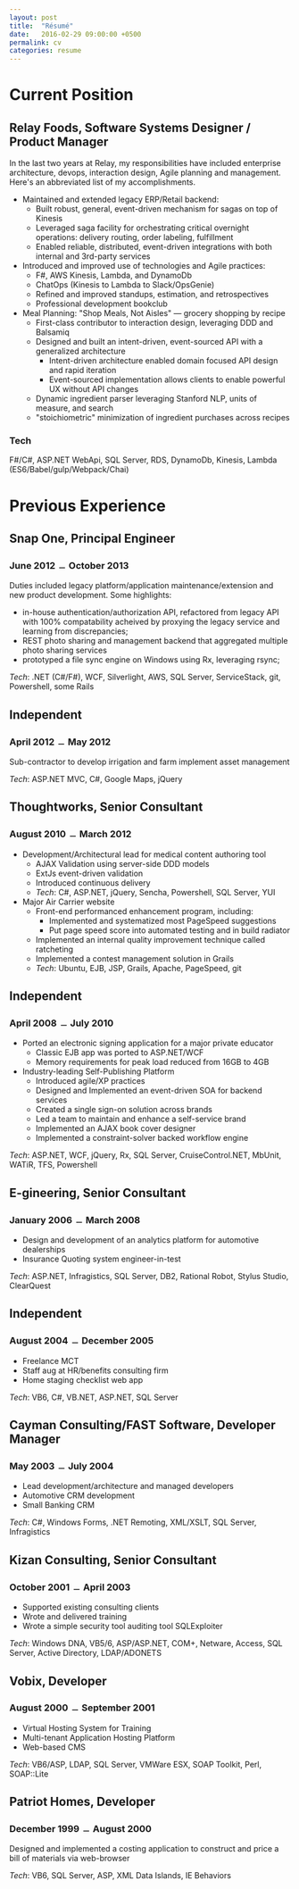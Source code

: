```yaml
---
layout: post
title:  "Résumé"
date:   2016-02-29 09:00:00 +0500
permalink: cv
categories: resume
---
```

Current Position
================

Relay Foods, Software Systems Designer / Product Manager
-----------------------------------
In the last two years at Relay, my responsibilities have included enterprise architecture, devops, interaction design, Agile planning and management. Here's an abbreviated list of my accomplishments.

* Maintained and extended legacy ERP/Retail backend:
  * Built robust, general, event-driven mechanism for sagas on top of Kinesis
  * Leveraged saga facility for orchestrating critical overnight operations:
delivery routing, order labeling, fulfillment
  * Enabled reliable, distributed, event-driven integrations with both internal
and 3rd-party services
* Introduced and improved use of technologies and Agile practices:
  * F#, AWS Kinesis, Lambda, and DynamoDb
  * ChatOps (Kinesis to Lambda to Slack/OpsGenie)
  * Refined and improved standups, estimation, and retrospectives
  * Professional development bookclub
* Meal Planning: "Shop Meals, Not Aisles" &mdash; grocery shopping by recipe
  * First-class contributor to interaction design, leveraging DDD and Balsamiq
  * Designed and built an intent-driven, event-sourced API with a generalized architecture
     - Intent-driven architecture enabled domain focused API design and rapid iteration
     - Event-sourced implementation allows clients to enable powerful UX without API changes
  * Dynamic ingredient parser leveraging Stanford NLP, units of measure, and search
  * "stoichiometric" minimization of ingredient purchases across recipes

### Tech
F#/C#, ASP.NET WebApi, SQL Server, RDS, DynamoDb, Kinesis, Lambda (ES6/Babel/gulp/Webpack/Chai)

Previous Experience
===================

## Snap One, Principal Engineer
### June 2012 ﹘ October 2013

Duties included legacy platform/application maintenance/extension and new
product development. Some highlights:

* in-house authentication/authorization API, refactored from legacy API with 100%
  compatability acheived by proxying the legacy service and learning from discrepancies;
* REST photo sharing and management backend that aggregated multiple photo sharing services
* prototyped a file sync engine on Windows using Rx, leveraging rsync;

_Tech_: .NET (C#/F#), WCF, Silverlight, AWS, SQL Server, ServiceStack, git, Powershell, some Rails

## Independent
### April 2012 ﹘ May 2012

Sub-contractor to develop irrigation and farm implement asset management

_Tech_: ASP.NET MVC, C#, Google Maps, jQuery

## Thoughtworks, Senior Consultant
### August 2010 ﹘ March 2012

* Development/Architectural lead for medical content authoring tool
  * AJAX Validation using server-side DDD models
  * ExtJs event-driven validation
  * Introduced continuous delivery
  * _Tech_: C#, ASP.NET, jQuery, Sencha, Powershell, SQL Server, YUI
* Major Air Carrier website
  * Front-end performanced enhancement program, including:
    * Implemented and systematized most PageSpeed suggestions
    * Put page speed score into automated testing and in build radiator
  * Implemented an internal quality improvement technique called ratcheting
  * Implemented a contest management solution in Grails
  * _Tech_: Ubuntu, EJB, JSP, Grails, Apache, PageSpeed, git

## Independent

### April 2008 ﹘ July 2010
* Ported an electronic signing application for a major private educator
  * Classic EJB app was ported to ASP.NET/WCF
  * Memory requirements for peak load reduced from 16GB to 4GB
* Industry-leading Self-Publishing Platform
  * Introduced agile/XP practices
  * Designed and Implemented an event-driven SOA for backend services
  * Created a single sign-on solution across brands
  * Led a team to maintain and enhance a self-service brand
  * Implemented an AJAX book cover designer
  * Implemented a constraint-solver backed workflow engine

_Tech_: ASP.NET, WCF, jQuery, Rx, SQL Server, CruiseControl.NET, MbUnit, WATiR, TFS, Powershell

## E-gineering, Senior Consultant

### January 2006 ﹘ March 2008

* Design and development of an analytics platform for automotive dealerships
* Insurance Quoting system engineer-in-test

_Tech_: ASP.NET, Infragistics, SQL Server, DB2, Rational Robot, Stylus Studio, ClearQuest

## Independent

### August 2004 ﹘ December 2005

* Freelance MCT
* Staff aug at HR/benefits consulting firm
* Home staging checklist web app

_Tech_: VB6, C#, VB.NET, ASP.NET, SQL Server

## Cayman Consulting/FAST Software, Developer Manager

### May 2003 ﹘ July 2004

* Lead development/architecture and managed developers
* Automotive CRM development
* Small Banking CRM

_Tech_: C#, Windows Forms, .NET Remoting, XML/XSLT, SQL Server, Infragistics

## Kizan Consulting, Senior Consultant

### October 2001 ﹘ April 2003

* Supported existing consulting clients
* Wrote and delivered training
* Wrote a simple security tool auditing tool SQLExploiter

_Tech_: Windows DNA, VB5/6, ASP/ASP.NET, COM+, Netware, Access, SQL Server, Active Directory, LDAP/ADONETS 

## Vobix, Developer

### August 2000 ﹘ September 2001

* Virtual Hosting System for Training
* Multi-tenant Application Hosting Platform
* Web-based CMS

_Tech_: VB6/ASP, LDAP, SQL Server, VMWare ESX, SOAP Toolkit, Perl, SOAP::Lite

## Patriot Homes, Developer

### December 1999 ﹘ August 2000

Designed and implemented a costing application to construct and price a bill of materials via web-browser

_Tech_: VB6, SQL Server, ASP, XML Data Islands, IE Behaviors
